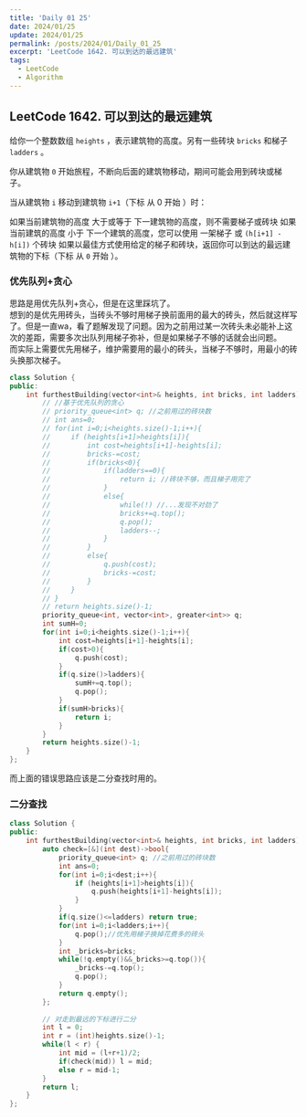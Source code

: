 ```yaml
---
title: 'Daily 01 25'
date: 2024/01/25
update: 2024/01/25
permalink: /posts/2024/01/Daily_01_25
excerpt: 'LeetCode 1642. 可以到达的最远建筑'
tags:
  - LeetCode
  - Algorithm
---
```

## LeetCode 1642. 可以到达的最远建筑
给你一个整数数组 `heights` ，表示建筑物的高度。另有一些砖块 `bricks` 和梯子 `ladders` 。

你从建筑物 `0` 开始旅程，不断向后面的建筑物移动，期间可能会用到砖块或梯子。

当从建筑物 `i` 移动到建筑物 `i+1`（下标 从 0 开始 ）时：

如果当前建筑物的高度 大于或等于 下一建筑物的高度，则不需要梯子或砖块
如果当前建筑的高度 小于 下一个建筑的高度，您可以使用 一架梯子 或 `(h[i+1] - h[i])` 个砖块
如果以最佳方式使用给定的梯子和砖块，返回你可以到达的最远建筑物的下标（下标 从 `0` 开始 ）。

### 优先队列+贪心
思路是用优先队列+贪心，但是在这里踩坑了。  
想到的是优先用砖头，当砖头不够时用梯子换前面用的最大的砖头，然后就这样写了。但是一直wa，看了题解发现了问题。因为之前用过某一次砖头未必能补上这次的差距，需要多次出队列用梯子弥补，但是如果梯子不够的话就会出问题。  
而实际上需要优先用梯子，维护需要用的最小的砖头，当梯子不够时，用最小的砖头换那次梯子。   
```cpp
class Solution {
public:
    int furthestBuilding(vector<int>& heights, int bricks, int ladders) {
        // //基于优先队列的贪心
        // priority_queue<int> q; //之前用过的砖块数
        // int ans=0;
        // for(int i=0;i<heights.size()-1;i++){
        //     if (heights[i+1]>heights[i]){
        //         int cost=heights[i+1]-heights[i];
        //         bricks-=cost;
        //         if(bricks<0){
        //             if(ladders==0){
        //                 return i; //砖块不够，而且梯子用完了
        //             }
        //             else{
        //                 while(!) //...发现不对劲了
        //                 bricks+=q.top();
        //                 q.pop();
        //                 ladders--;
        //             }
        //         }
        //         else{
        //             q.push(cost);
        //             bricks-=cost;
        //         }
        //     }
        // }
        // return heights.size()-1;
        priority_queue<int, vector<int>, greater<int>> q;
        int sumH=0;
        for(int i=0;i<heights.size()-1;i++){
            int cost=heights[i+1]-heights[i];
            if(cost>0){
                q.push(cost);
            }
            if(q.size()>ladders){
                sumH+=q.top();
                q.pop();
            }
            if(sumH>bricks){
                return i;
            }
        }
        return heights.size()-1;
    }
};
```
而上面的错误思路应该是二分查找时用的。

### 二分查找
```cpp
class Solution {
public:
    int furthestBuilding(vector<int>& heights, int bricks, int ladders) {
        auto check=[&](int dest)->bool{
            priority_queue<int> q; //之前用过的砖块数
            int ans=0;
            for(int i=0;i<dest;i++){
                if (heights[i+1]>heights[i]){
                    q.push(heights[i+1]-heights[i]);
                }
            }
            if(q.size()<=ladders) return true;
            for(int i=0;i<ladders;i++){
                q.pop();//优先用梯子换掉花费多的砖头
            }
            int _bricks=bricks;
            while(!q.empty()&&_bricks>=q.top()){
                _bricks-=q.top();
                q.pop();
            }
            return q.empty();
        };
        
        // 对走到最远的下标进行二分
        int l = 0;
        int r = (int)heights.size()-1;
        while(l < r) {
            int mid = (l+r+1)/2;
            if(check(mid)) l = mid;
            else r = mid-1;
        }
        return l;
    }
};
```